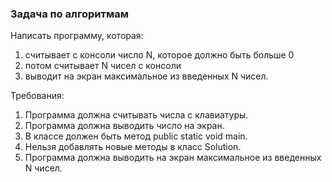 
### Задача по алгоритмам

Написать программу, которая:
1. считывает с консоли число N, которое должно быть больше 0
2. потом считывает N чисел с консоли
3. выводит на экран максимальное из введенных N чисел.


Требования:
1.	Программа должна считывать числа с клавиатуры.
2.	Программа должна выводить число на экран.
3.	В классе должен быть метод public static void main.
4.	Нельзя добавлять новые методы в класс Solution.
5.	Программа должна выводить на экран максимальное из введенных N чисел.


